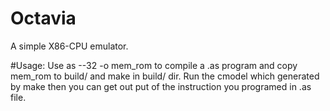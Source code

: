 # Octavia
A simple X86-CPU emulator.


#Usage:
Use as --32 -o mem_rom to compile a .as program and copy mem_rom to build/ and make in build/ dir. Run the cmodel which generated by make then you can get out put of the instruction you programed in .as file. 

